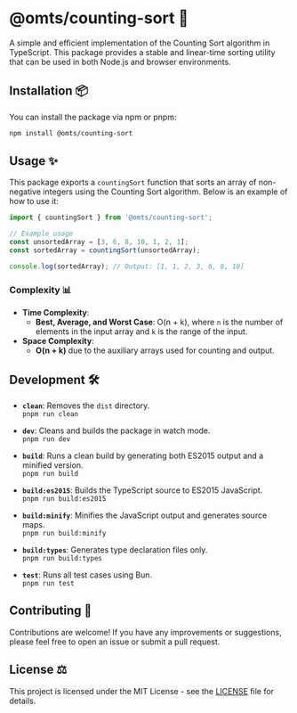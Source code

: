 
# @omts/counting-sort 🚀

A simple and efficient implementation of the Counting Sort algorithm in TypeScript. This package provides a stable and linear-time sorting utility that can be used in both Node.js and browser environments.

## Installation 📦

You can install the package via npm or pnpm:

```bash
npm install @omts/counting-sort
```

## Usage ✨

This package exports a `countingSort` function that sorts an array of non-negative integers using the Counting Sort algorithm. Below is an example of how to use it:

```typescript
import { countingSort } from '@omts/counting-sort';

// Example usage
const unsortedArray = [3, 6, 8, 10, 1, 2, 1];
const sortedArray = countingSort(unsortedArray);

console.log(sortedArray); // Output: [1, 1, 2, 3, 6, 8, 10]
```

### Complexity 📊

- **Time Complexity**:
  - **Best, Average, and Worst Case**: O(n + k), where `n` is the number of elements in the input array and `k` is the range of the input.
- **Space Complexity**:
  - **O(n + k)** due to the auxiliary arrays used for counting and output.

## Development 🛠️

- **`clean`**: Removes the `dist` directory.  
  `pnpm run clean`

- **`dev`**: Cleans and builds the package in watch mode.  
  `pnpm run dev`

- **`build`**: Runs a clean build by generating both ES2015 output and a minified version.  
  `pnpm run build`

- **`build:es2015`**: Builds the TypeScript source to ES2015 JavaScript.  
  `pnpm run build:es2015`

- **`build:minify`**: Minifies the JavaScript output and generates source maps.  
  `pnpm run build:minify`

- **`build:types`**: Generates type declaration files only.  
  `pnpm run build:types`

- **`test`**: Runs all test cases using Bun.  
  `pnpm run test`

## Contributing 🤝

Contributions are welcome! If you have any improvements or suggestions, please feel free to open an issue or submit a pull request.

## License ⚖️

This project is licensed under the MIT License - see the [LICENSE](LICENSE) file for details.
